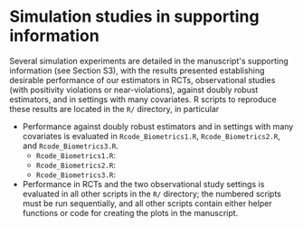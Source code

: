 # Simulation studies in supporting information

Several simulation experiments are detailed in the manuscript's supporting
information (see Section S3), with the results presented establishing desirable
performance of our estimators in RCTs, observational studies (with positivity
violations or near-violations), against doubly robust estimators, and in
settings with many covariates. R scripts to reproduce these results are located
in the `R/` directory, in particular

* Performance against doubly robust estimators and in settings with many
  covariates is evaluated in `Rcode_Biometrics1.R`, `Rcode_Biometrics2.R`, and
  `Rcode_Biometrics3.R`.
  * `Rcode_Biometrics1.R`:
  * `Rcode_Biometrics2.R`:
  * `Rcode_Biometrics3.R`:
* Performance in RCTs and the two observational study settings is evaluated in
   all other scripts in the `R/` directory; the numbered scripts must be run
   sequentially, and all other scripts contain either helper functions or code
   for creating the plots in the manuscript.

